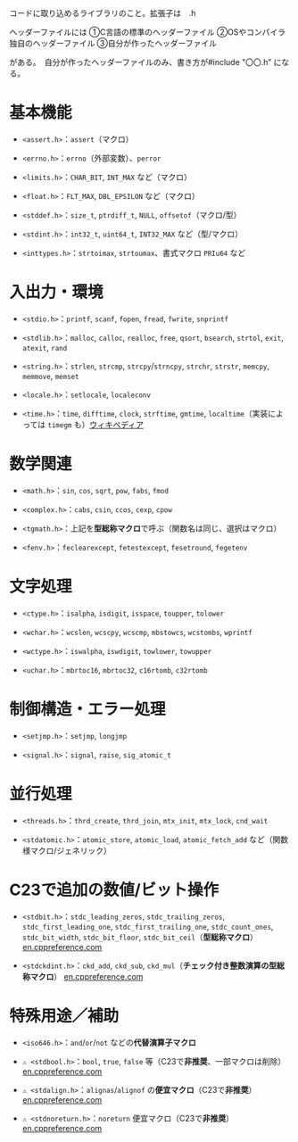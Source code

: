 コードに取り込めるライブラリのこと。拡張子は　.h

ヘッダーファイルには
①C言語の標準のヘッダーファイル
②OSやコンパイラ独自のヘッダーファイル
③自分が作ったヘッダーファイル

がある。　自分が作ったヘッダーファイルのみ、書き方が\#include "〇〇.h” になる。

# 基本機能

- `<assert.h>`：`assert`（マクロ）
    
- `<errno.h>`：`errno`（外部変数）、`perror`
    
- `<limits.h>`：`CHAR_BIT`, `INT_MAX` など（マクロ）
    
- `<float.h>`：`FLT_MAX`, `DBL_EPSILON` など（マクロ）
    
- `<stddef.h>`：`size_t`, `ptrdiff_t`, `NULL`, `offsetof`（マクロ/型）
    
- `<stdint.h>`：`int32_t`, `uint64_t`, `INT32_MAX` など（型/マクロ）
    
- `<inttypes.h>`：`strtoimax`, `strtoumax`、書式マクロ `PRIu64` など
    

# 入出力・環境

- `<stdio.h>`：`printf`, `scanf`, `fopen`, `fread`, `fwrite`, `snprintf`
    
- `<stdlib.h>`：`malloc`, `calloc`, `realloc`, `free`, `qsort`, `bsearch`, `strtol`, `exit`, `atexit`, `rand`
    
- `<string.h>`：`strlen`, `strcmp`, `strcpy`/`strncpy`, `strchr`, `strstr`, `memcpy`, `memmove`, `memset`
    
- `<locale.h>`：`setlocale`, `localeconv`
    
- `<time.h>`：`time`, `difftime`, `clock`, `strftime`, `gmtime`, `localtime`（実装によっては `timegm` も）[ウィキペディア](https://en.wikipedia.org/wiki/C23_%28C_standard_revision%29?utm_source=chatgpt.com)
    

# 数学関連

- `<math.h>`：`sin`, `cos`, `sqrt`, `pow`, `fabs`, `fmod`
    
- `<complex.h>`：`cabs`, `csin`, `ccos`, `cexp`, `cpow`
    
- `<tgmath.h>`：上記を**型総称マクロ**で呼ぶ（関数名は同じ、選択はマクロ）
    
- `<fenv.h>`：`feclearexcept`, `fetestexcept`, `fesetround`, `fegetenv`
    

# 文字処理

- `<ctype.h>`：`isalpha`, `isdigit`, `isspace`, `toupper`, `tolower`
    
- `<wchar.h>`：`wcslen`, `wcscpy`, `wcscmp`, `mbstowcs`, `wcstombs`, `wprintf`
    
- `<wctype.h>`：`iswalpha`, `iswdigit`, `towlower`, `towupper`
    
- `<uchar.h>`：`mbrtoc16`, `mbrtoc32`, `c16rtomb`, `c32rtomb`
    

# 制御構造・エラー処理

- `<setjmp.h>`：`setjmp`, `longjmp`
    
- `<signal.h>`：`signal`, `raise`, `sig_atomic_t`
    

# 並行処理

- `<threads.h>`：`thrd_create`, `thrd_join`, `mtx_init`, `mtx_lock`, `cnd_wait`
    
- `<stdatomic.h>`：`atomic_store`, `atomic_load`, `atomic_fetch_add` など（関数様マクロ/ジェネリック）
    

# C23で追加の数値/ビット操作

- `<stdbit.h>`：`stdc_leading_zeros`, `stdc_trailing_zeros`, `stdc_first_leading_one`, `stdc_first_trailing_one`, `stdc_count_ones`, `stdc_bit_width`, `stdc_bit_floor`, `stdc_bit_ceil`（**型総称マクロ**） [en.cppreference.com](https://en.cppreference.com/w/c/header/stdbit.html?utm_source=chatgpt.com)
    
- `<stdckdint.h>`：`ckd_add`, `ckd_sub`, `ckd_mul`（**チェック付き整数演算の型総称マクロ**） [en.cppreference.com](https://en.cppreference.com/w/c/numeric.html?utm_source=chatgpt.com)
    

# 特殊用途／補助

- `<iso646.h>`：`and`/`or`/`not` などの**代替演算子マクロ**
    
- `⚠️ <stdbool.h>`：`bool`, `true`, `false` 等（C23で**非推奨**、一部マクロは削除） [en.cppreference.com](https://en.cppreference.com/w/c/header/stdbool.html)
    
- `⚠️ <stdalign.h>`：`alignas`/`alignof` の**便宜マクロ**（C23で**非推奨**） [en.cppreference.com](https://en.cppreference.com/w/c/header.html)
    
- `⚠️ <stdnoreturn.h>`：`noreturn` 便宜マクロ（C23で**非推奨**） [en.cppreference.com](https://en.cppreference.com/w/c/header.html)